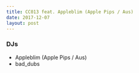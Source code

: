 ```yaml
---
title: CC013 feat. Appleblim (Apple Pips / Aus)
date: 2017-12-07
layout: post
---
```


### DJs
- Appleblim (Apple Pips / Aus)
- bad_dubs
